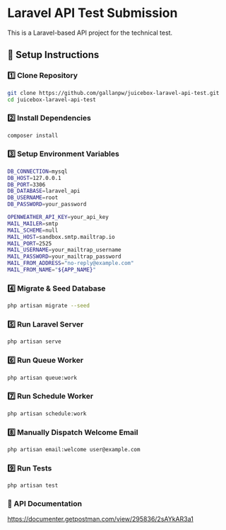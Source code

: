 # Laravel API Test Submission

This is a Laravel-based API project for the technical test.

## 🚀 Setup Instructions

### 1️⃣ Clone Repository
```bash
git clone https://github.com/gallanpw/juicebox-laravel-api-test.git
cd juicebox-laravel-api-test
```

### 2️⃣ Install Dependencies
```bash
composer install
```

### 3️⃣ Setup Environment Variables
```bash
DB_CONNECTION=mysql
DB_HOST=127.0.0.1
DB_PORT=3306
DB_DATABASE=laravel_api
DB_USERNAME=root
DB_PASSWORD=your_password

OPENWEATHER_API_KEY=your_api_key
MAIL_MAILER=smtp
MAIL_SCHEME=null
MAIL_HOST=sandbox.smtp.mailtrap.io
MAIL_PORT=2525
MAIL_USERNAME=your_mailtrap_username
MAIL_PASSWORD=your_mailtrap_password
MAIL_FROM_ADDRESS="no-reply@example.com"
MAIL_FROM_NAME="${APP_NAME}"
```

### 4️⃣ Migrate & Seed Database
```bash
php artisan migrate --seed
```

### 5️⃣ Run Laravel Server
```bash
php artisan serve
```

### 6️⃣ Run Queue Worker
```bash
php artisan queue:work
```

### 7️⃣ Run Schedule Worker
```bash
php artisan schedule:work
```

### 8️⃣ Manually Dispatch Welcome Email
```bash
php artisan email:welcome user@example.com
```

### 9️⃣ Run Tests
```bash
php artisan test
```

### 📝 API Documentation
https://documenter.getpostman.com/view/295836/2sAYkAR3a1